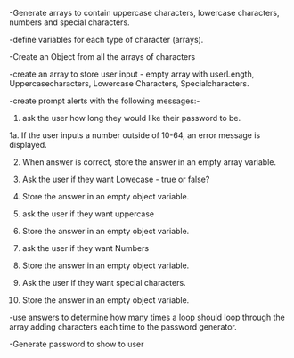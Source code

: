 -Generate arrays to contain uppercase characters, lowercase characters, numbers and special characters.

-define variables for each type of character (arrays).

-Create an Object from all the arrays of characters

-create an array to store user input - empty array with userLength, Uppercasecharacters, Lowercase Characters, Specialcharacters.

-create prompt alerts with the following messages:-

1. ask the user how long they would like their password to be.

1a. If the user inputs a number outside of 10-64, an error message is displayed.

2. When answer is correct, store the answer in an empty array variable.

3. Ask the user if they want Lowecase - true or false? 

4. Store the answer in an empty object variable.

5. ask the user if they want uppercase 

6. Store the answer in an empty object variable.

7. ask the user if they want Numbers

8. Store the answer in an empty object variable.

9. Ask the user if they want special characters.

10. Store the answer in an empty object variable.

-use answers to determine how many times a loop should loop through the array adding characters each time to the password generator.

-Generate password to show to user


